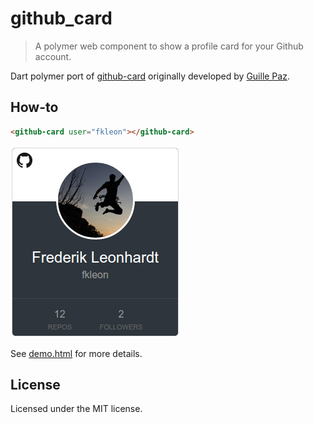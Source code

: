 github_card
===========

> A polymer web component to show a profile card for your Github account.

Dart polymer port of [github-card](https://github.com/pazguille/github-card)
originally developed by [Guille Paz](https://github.com/pazguille).

## How-to
```html
<github-card user="fkleon"></github-card>
```
![Example](https://raw.githubusercontent.com/fkleon/github_card/master/example.png)

See [demo.html](example/demo.html) for more details.

## License
Licensed under the MIT license.

